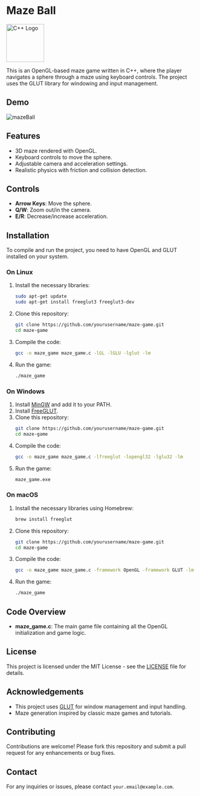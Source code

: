 # Maze Ball

<img src="https://upload.wikimedia.org/wikipedia/commons/1/18/ISO_C%2B%2B_Logo.svg" alt="C++ Logo" width="100" height="100">

This is an OpenGL-based maze game written in C++, where the player navigates a sphere through a maze using keyboard controls. The project uses the GLUT library for windowing and input management.

## Demo
![mazeBall](https://github.com/gnatnib/mazeball/assets/117698972/dfa62844-1dae-4e50-8a4c-78cf47115683)

## Features

- 3D maze rendered with OpenGL.
- Keyboard controls to move the sphere.
- Adjustable camera and acceleration settings.
- Realistic physics with friction and collision detection.

## Controls

- **Arrow Keys**: Move the sphere.
- **Q/W**: Zoom out/in the camera.
- **E/R**: Decrease/increase acceleration.

## Installation

To compile and run the project, you need to have OpenGL and GLUT installed on your system.

### On Linux

1. Install the necessary libraries:
    ```sh
    sudo apt-get update
    sudo apt-get install freeglut3 freeglut3-dev
    ```

2. Clone this repository:
    ```sh
    git clone https://github.com/yourusername/maze-game.git
    cd maze-game
    ```

3. Compile the code:
    ```sh
    gcc -o maze_game maze_game.c -lGL -lGLU -lglut -lm
    ```

4. Run the game:
    ```sh
    ./maze_game
    ```

### On Windows

1. Install [MinGW](http://www.mingw.org/) and add it to your PATH.
2. Install [FreeGLUT](http://freeglut.sourceforge.net/).
3. Clone this repository:
    ```sh
    git clone https://github.com/yourusername/maze-game.git
    cd maze-game
    ```
4. Compile the code:
    ```sh
    gcc -o maze_game maze_game.c -lfreeglut -lopengl32 -lglu32 -lm
    ```
5. Run the game:
    ```sh
    maze_game.exe
    ```

### On macOS

1. Install the necessary libraries using Homebrew:
    ```sh
    brew install freeglut
    ```

2. Clone this repository:
    ```sh
    git clone https://github.com/yourusername/maze-game.git
    cd maze-game
    ```

3. Compile the code:
    ```sh
    gcc -o maze_game maze_game.c -framework OpenGL -framework GLUT -lm
    ```

4. Run the game:
    ```sh
    ./maze_game
    ```

## Code Overview

- **maze_game.c**: The main game file containing all the OpenGL initialization and game logic.

## License

This project is licensed under the MIT License - see the [LICENSE](LICENSE) file for details.

## Acknowledgements

- This project uses [GLUT](https://www.opengl.org/resources/libraries/glut/) for window management and input handling.
- Maze generation inspired by classic maze games and tutorials.

## Contributing

Contributions are welcome! Please fork this repository and submit a pull request for any enhancements or bug fixes.

## Contact

For any inquiries or issues, please contact `your.email@example.com`.
